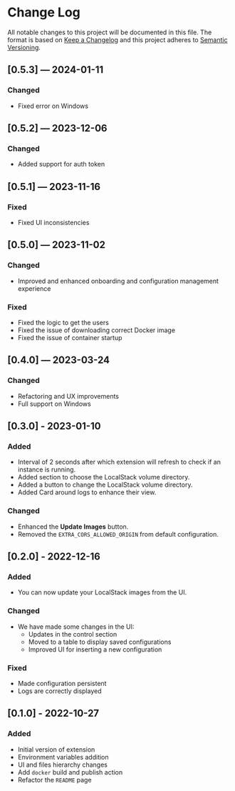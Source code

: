 # Change Log

All notable changes to this project will be documented in this file. The format is based on [Keep a Changelog](http://keepachangelog.com/) and this project adheres to [Semantic Versioning](http://semver.org/).

## [0.5.3] — 2024-01-11

### Changed

- Fixed error on Windows
 
## [0.5.2] — 2023-12-06

### Changed

- Added support for auth token
  
## [0.5.1] — 2023-11-16

### Fixed

- Fixed UI inconsistencies

## [0.5.0] — 2023-11-02

### Changed

- Improved and enhanced onboarding and configuration management experience

### Fixed

- Fixed the logic to get the users
- Fixed the issue of downloading correct Docker image
- Fixed the issue of container startup

## [0.4.0] — 2023-03-24

### Changed

- Refactoring and UX improvements
- Full support on Windows

## [0.3.0] - 2023-01-10

### Added

- Interval of 2 seconds after which extension will refresh to check if an instance is running.
- Added section to choose the LocalStack volume directory.
- Added a button to change the LocalStack volume directory.
- Added Card around logs to enhance their view.

### Changed

- Enhanced the **Update Images** button.
- Removed the `EXTRA_CORS_ALLOWED_ORIGIN` from default configuration.

## [0.2.0] - 2022-12-16

### Added

- You can now update your LocalStack images from the UI.

### Changed

- We have made some changes in the UI:
    - Updates in the control section
    - Moved to a table to display saved configurations
    - Improved UI for inserting a new configuration

### Fixed

- Made configuration persistent
- Logs are correctly displayed

## [0.1.0] - 2022-10-27

### Added

- Initial version of extension
- Environment variables addition
- UI and files hierarchy changes
- Add `docker` build and publish action 
- Refactor the `README` page 
